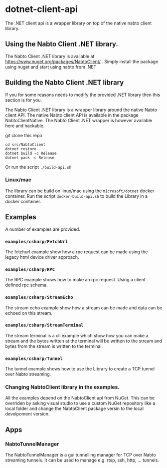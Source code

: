 # dotnet-client-api

The .NET client api is a wrapper library on top of the native nabto client library.


## Using the Nabto Client .NET library.

The Nabto Client .NET library is available at
https://www.nuget.org/packages/NabtoClient/ . Simply install the
package using nuget and start using nabto from .NET

## Building the Nabto Client .NET library

If you for some reasons needs to modify the provided .NET library then
this section is for you.

The Nabto Client .NET library is a wrapper library around the native
Nabto client API. The native Nabto client API is available in the
package NabtoClientNative. The Nabto Client .NET wrapper is however available
here and hackable.

git clone this repo

```
cd src/NabtoClient
dotnet restore
dotnet build -c Release
dotnet pack -c Release
```

Or run the script `./build-api.sh`

### Linux/mac

The library can be build on linux/mac using the `microsoft/dotnet`
docker container. Run the script `docker-build-api.sh` to build the
Library in a docker container.

## Examples

A number of examples are provided. 

### `examples/csharp/FetchUrl`

The fetchurl example show how a rpc request can be made using the
legacy html device driver approach.


### `examples/csharp/RPC`

The RPC example shows how to make an rpc request. Using a client
defined rpc schema.

### `examples/csharp/StreamEcho`

The stream echo example show how a stream can be made and data can be
echoed on this stream.

### `examples/csharp/StreamTerminal`

The stream terminal is a cli example which show how you can make a
stream and the bytes written at the terminal will be written to the
stream and bytes from the stream is written to the terminal.

### `examples/csharp/Tunnel`

The tunnel example shows how to use the Library to create a TCP tunnel
over Nabto streaming.

### Changing NabtoClient library in the examples.

All the examples depend on the NabtoClient api from NuGet. This can be
overriden by asking visual studio to use a custom NuGet repository
like a local folder and change the NabtoClient package versin to the
local develpoment version.

## Apps

### NabtoTunnelManager

The NabtoTunnelManager is a gui tunnelling manager for TCP over Nabto
streaming tunnels. It can be used to manage e.g. rtsp, ssh, http, ... tunnels.
